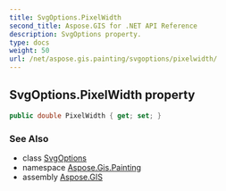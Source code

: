 ```yaml
---
title: SvgOptions.PixelWidth
second_title: Aspose.GIS for .NET API Reference
description: SvgOptions property. 
type: docs
weight: 50
url: /net/aspose.gis.painting/svgoptions/pixelwidth/
---
```

## SvgOptions.PixelWidth property

```csharp
public double PixelWidth { get; set; }
```

### See Also

* class [SvgOptions](../)
* namespace [Aspose.Gis.Painting](../../svgoptions/)
* assembly [Aspose.GIS](../../../)



